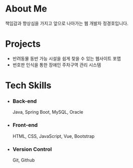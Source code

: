<h1>About Me</h1>

책임감과 향상심을 가지고 앞으로 나아가는 웹 개발자 정경호입니다.

<h1>Projects</h1>

- 반려동물 동반 가능 시설을 쉽게 찾을 수 있는 웹사이트 포맵
- 번호판 인식을 통한 장애인 주차구역 관리 시스템

<h1>Tech Skills</h1>

- ### Back-end
  
    Java, Spring Boot, MySQL, Oracle

- ### Front-end

    HTML, CSS, JavaScript, Vue, Bootstrap

- ### Version Control
  
    Git, Github
